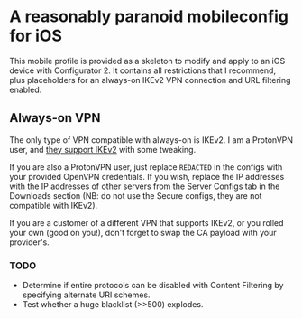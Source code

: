 # A reasonably paranoid mobileconfig for iOS
This mobile profile is provided as a skeleton to modify and apply to an iOS device with Configurator 2. It contains all restrictions that I recommend, plus placeholders for an always-on IKEv2 VPN connection and URL filtering enabled.

## Always-on VPN
The only type of VPN compatible with always-on is IKEv2. I am a ProtonVPN user, and [they support IKEv2](https://protonvpn.com/support/protonvpn-ios-manual-ikev2-vpn-setup/) with some tweaking.

If you are also a ProtonVPN user, just replace `REDACTED` in the configs with your provided OpenVPN credentials. If you wish, replace the IP addresses with the IP addresses of other servers from the Server Configs tab in the Downloads section (NB: do not use the Secure configs, they are not compatible with IKEv2).

If you are a customer of a different VPN that supports IKEv2, or you rolled your own (good on you!), don't forget to swap the CA payload with your provider's.

### TODO
* Determine if entire protocols can be disabled with Content Filtering by specifying alternate URI schemes.
* Test whether a huge blacklist (>>500) explodes.
